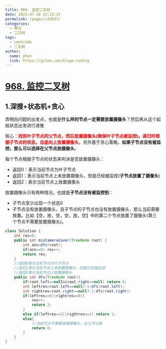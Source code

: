 ```yaml
---
title: 968. 监控二叉树
date: 2023-07-19 13:13:17
permalink: /pages/c2d93f/
categories:
  - 算法
  - 二叉树
tags:
  - Leetcode
  - 二叉树
author: 
  name: phan
  link: https://gitee.com/blage-coding
---
```

# [968. 监控二叉树](https://leetcode.cn/problems/binary-tree-cameras/)

## 1.深搜+状态机+贪心

弄明白问题的出发点，也就是**什么样的节点一定需要放置摄像头**？然后再从这个起始状态出发进行递推

核心：<font color="red">**找到叶子节点的父节点，然后放置摄像头(确保叶子节点被监控)。递归时根据子节点的状态，自底向上放置摄像头**</font>。另外基于贪心策略，**如果子节点没有被监控，那么可以选择在父节点放摄像头**。

每个节点根据子节点的状态来判决是否放置摄像头：

- 返回0：表示当前节点为叶子节点
- 返回1：表示当前节点上未放置摄像头，但是已经被监控(**子节点放置了摄像头**)
- 返回2：表示当前节点上放置摄像头

放置摄像头只有两种情况，也就是**子节点没有被监控到**：

- 子节点至少出现一个状态0
- 子节点没有放置摄像头，且子节点的子节点也没有放置摄像头，那么当前需要放置。比如【空，放，空，空，放，空】中的第二个节点放置了摄像头(第三个节点不需要放置摄像头)。

```java
class Solution {
    int res=0;
    public int minCameraCover(TreeNode root) {
        int ans=dfs(root);
        if(ans==0) res++;
        return res;
    }
    //返回0表示当前节点为叶子节点
    //返回1表示当前节点上未放置摄像头，但是已经被监控
    //返回2表示当前节点上放置摄像头
    public int dfs(TreeNode root){
        if(root.left==null&&root.right==null) return 0;
        int leftres=root.left==null?-1:dfs(root.left);
        int rightres=root.right==null?-1:dfs(root.right);
        if(leftres==0||rightres==0){
            res++;
            return 2;
        }
        else if(leftres==2||rightres==2) return 1;
        else{
            //当前节点不需要放置摄像头，在父节点放
            return 0;
        }
    }
}
```

